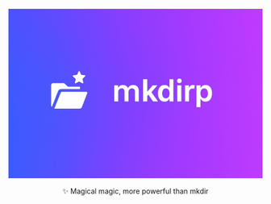 <div align="center">

![mkdirp Banner](/mkdirp.jpeg)

✨ Magical magic, more powerful than mkdir

</div>